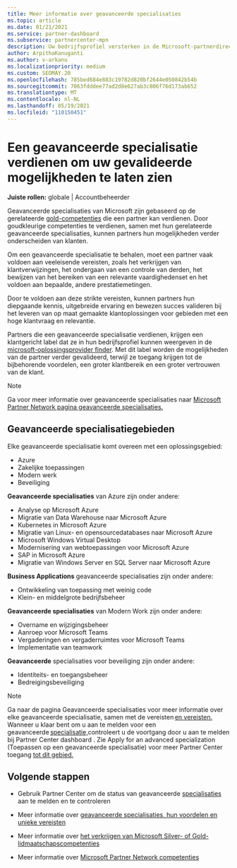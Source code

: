 ```yaml
---
title: Meer informatie over geavanceerde specialisaties
ms.topic: article
ms.date: 01/21/2021
ms.service: partner-dashboard
ms.subservice: partnercenter-mpn
description: Uw bedrijfsprofiel versterken in de Microsoft-partnerdirectory. Meer informatie over de geavanceerde specialisaties die u kunt behalen samen met uw bestaande Gold- en Silver-competenties.
author: ArpithaKanuganti
ms.author: v-arkanu
ms.localizationpriority: medium
ms.custom: SEOMAY.20
ms.openlocfilehash: 785bed684e883c19782d820bf2644e050842b54b
ms.sourcegitcommit: 7063fdddee77ad2d8e627ab3c806f76d173ab652
ms.translationtype: MT
ms.contentlocale: nl-NL
ms.lasthandoff: 05/19/2021
ms.locfileid: "110150451"
---
```

# <a name="earn-an-advanced-specialization-to-showcase-your-validated-capabilities"></a>Een geavanceerde specialisatie verdienen om uw gevalideerde mogelijkheden te laten zien

**Juiste rollen:** globale | Accountbeheerder

Geavanceerde specialisaties van Microsoft zijn gebaseerd op de gerelateerde [gold-competenties](learn-about-competencies.md) die een partner kan verdienen. Door goudkleurige competenties te verdienen, samen met hun gerelateerde geavanceerde specialisaties, kunnen partners hun mogelijkheden verder onderscheiden van klanten.

Om een geavanceerde specialisatie te behalen, moet een partner vaak voldoen aan veeleisende vereisten, zoals het verkrijgen van klantverwijzingen, het ondergaan van een controle van derden, het bewijzen van het bereiken van een relevante vaardighedenset en het voldoen aan bepaalde, andere prestatiemetingen.

Door te voldoen aan deze strikte vereisten, kunnen partners hun diepgaande kennis, uitgebreide ervaring en bewezen succes valideren bij het leveren van op maat gemaakte klantoplossingen voor gebieden met een hoge klantvraag en relevantie.

Partners die een geavanceerde specialisatie verdienen, krijgen een klantgericht label dat ze in hun bedrijfsprofiel kunnen weergeven in de [microsoft-oplossingsprovider finder](https://www.microsoft.com/solution-providers/home). Met dit label worden de mogelijkheden van de partner verder gevalideerd, terwijl ze toegang krijgen tot de bijbehorende voordelen, een groter klantbereik en een groter vertrouwen van de klant.

> [!NOTE]
> Ga voor meer informatie over geavanceerde specialisaties naar [Microsoft Partner Network pagina geavanceerde specialisaties.](https://partner.microsoft.com/membership/advanced-specialization)

## <a name="advanced-specialization-areas"></a>Geavanceerde specialisatiegebieden

Elke geavanceerde specialisatie komt overeen met een oplossingsgebied:

- Azure
- Zakelijke toepassingen
- Modern werk
- Beveiliging

**Geavanceerde specialisaties** van Azure zijn onder andere:

- Analyse op Microsoft Azure
- Migratie van Data Warehouse naar Microsoft Azure
- Kubernetes in Microsoft Azure
- Migratie van Linux- en opensourcedatabases naar Microsoft Azure
- Microsoft Windows Virtual Desktop
- Modernisering van webtoepassingen voor Microsoft Azure
- SAP in Microsoft Azure
- Migratie van Windows Server en SQL Server naar Microsoft Azure

**Business Applications** geavanceerde specialisaties zijn onder andere:

- Ontwikkeling van toepassing met weinig code
- Klein- en middelgrote bedrijfsbeheer

**Geavanceerde specialisaties** van Modern Work zijn onder andere:

- Overname en wijzigingsbeheer
- Aanroep voor Microsoft Teams
- Vergaderingen en vergaderruimtes voor Microsoft Teams
- Implementatie van teamwork

**Geavanceerde** specialisaties voor beveiliging zijn onder andere:

- Identiteits- en toegangsbeheer
- Bedreigingsbeveiliging

> [!NOTE]
> Ga naar de pagina Geavanceerde specialisaties voor meer informatie over elke geavanceerde specialisatie, samen met de vereisten [en vereisten.](https://partner.microsoft.com/membership/advanced-specialization) Wanneer u klaar bent om u aan te melden voor een geavanceerde [specialisatie,](https://partner.microsoft.com/dashboard)controleert u de voortgang door u aan te melden bij Partner Center dashboard . Zie Apply for an advanced specialization (Toepassen op een geavanceerde specialisatie) voor meer Partner Center toegang [tot dit gebied.](advanced-specializations-apply.md)

## <a name="next-steps"></a>Volgende stappen

- Gebruik Partner Center om de status van geavanceerde [specialisaties](advanced-specializations-apply.md) aan te melden en te controleren

- Meer informatie over [geavanceerde specialisaties, hun voordelen en unieke vereisten](https://partner.microsoft.com/membership/advanced-specialization)

- Meer informatie over [het verkrijgen van Microsoft Silver- of Gold-lidmaatschapscompetenties](learn-about-competencies.md)

- Meer informatie over [Microsoft Partner Network competenties](https://partner.microsoft.com/membership/competencies)